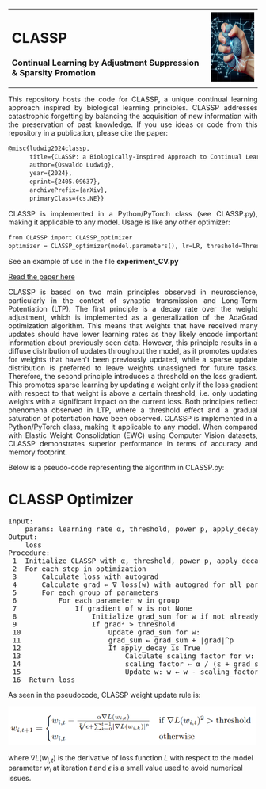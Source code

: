 <table style="border: none;">
  <tr>
    <td style="border: none;">
      <h1>CLASSP</h1>
      <h3>Continual Learning by Adjustment Suppression & Sparsity Promotion</h3>
    </td>
    <td style="border: none;">
      <img src="CLASSP_logo.jpg" alt="CLASSP logo" width="140" height="140"/>
    </td>
  </tr>
</table>

<div align="justify">This repository hosts the code for CLASSP, a unique continual learning approach inspired by biological learning principles. CLASSP addresses catastrophic forgetting by balancing the acquisition of new information with the preservation of past knowledge. If you use ideas or code from this repository in a publication, please cite the paper:</div>

```diff  
@misc{ludwig2024classp,
      title={CLASSP: a Biologically-Inspired Approach to Continual Learning through Adjustment Suppression and Sparsity Promotion}, 
      author={Oswaldo Ludwig},
      year={2024},
      eprint={2405.09637},
      archivePrefix={arXiv},
      primaryClass={cs.NE}}
```  

<div align="justify">CLASSP is implemented in a Python/PyTorch class (see CLASSP.py), making it applicable to any model. Usage is like any other optimizer:</div>

```diff
from CLASSP import CLASSP_optimizer
optimizer = CLASSP_optimizer(model.parameters(), lr=LR, threshold=Threshold, epsilon=Epsilon, power=Power)
```

See an example of use in the file **experiment_CV.py**

[Read the paper here](https://arxiv.org/pdf/2405.09637v2)

<div align="justify">CLASSP is based on two main principles observed in neuroscience, particularly in the context of synaptic transmission and Long-Term Potentiation (LTP). The first principle is a decay rate over the weight adjustment, which is implemented as a generalization of the AdaGrad optimization algorithm. This means that weights that have received many updates should have lower learning rates as they likely encode important information about previously seen data. However, this principle results in a diffuse distribution of updates throughout the model, as it promotes updates for weights that haven't been previously updated, while a sparse update distribution is preferred to leave weights unassigned for future tasks. Therefore, the second principle introduces a threshold on the loss gradient. This promotes sparse learning by updating a weight only if the loss gradient with respect to that weight is above a certain threshold, i.e. only updating weights with a significant impact on the current loss. Both principles reflect phenomena observed in LTP, where a threshold effect and a gradual saturation of potentiation have been observed. CLASSP is implemented in a Python/PyTorch class, making it applicable to any model. When compared with Elastic Weight Consolidation (EWC) using Computer Vision datasets, CLASSP demonstrates superior performance in terms of accuracy and memory footprint.</div>

Below is a pseudo-code representing the algorithm in CLASSP.py:

 # CLASSP Optimizer
<pre>
Input: 
    params: learning rate α, threshold, power p, apply_decay and ε
Output: 
    loss
Procedure:
 1  Initialize CLASSP with α, threshold, power p, apply_decay and ε
 2  For each step in optimization
 3      Calculate loss with autograd
 4      Calculate grad ← ∇ loss(w) with autograd for all parameters w
 5      For each group of parameters
 6          For each parameter w in group
 7              If gradient of w is not None
 8                  Initialize grad_sum for w if not already done
 9                  If grad² > threshold
 10                     Update grad_sum for w:
 11                     grad_sum ← grad_sum + |grad|^p
 12                     If apply_decay is True
 13                         Calculate scaling factor for w: 
 14                         scaling_factor ← α / (ε + grad_sum)^(1/p)
 15                         Update w: w ← w - scaling_factor * grad
 16  Return loss
</pre>

As seen in the pseudocode, CLASSP weight update rule is:

<img src="https://github.com/oswaldoludwig/CLASSP/blob/main/equation_CLASSP.png" width="500">

where $\nabla L(w_{i,t})$ is the derivative of loss function $L$ with respect to the model parameter $w_i$ at iteration $t$ and $\epsilon$ is a small value used to avoid numerical issues.
